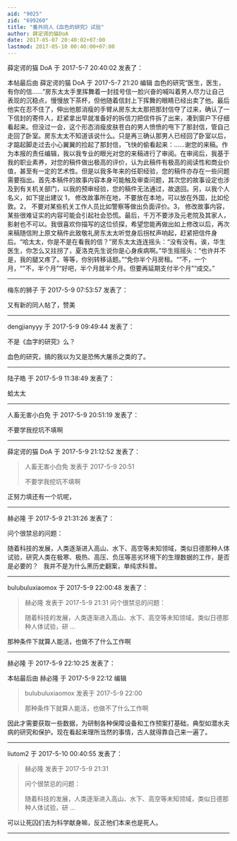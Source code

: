```yaml
---
aid: "9025"
zid: "699260"
title: "番外同人《血色的研究》试验"
author: 薛定谔的猫DoA
date: 2017-05-07 20:40:02+07:00
lastmod: 2017-05-10 00:40:00+07:00
---
```


薛定谔的猫 DoA 于 2017-5-7 20:40:02 发表了：

本帖最后由 薛定谔的猫 DoA 于 2017-5-7 21:20 编辑 血色的研究“医生，医生，有你的信……”房东太太手里挥舞着一封挂号信一脸兴奋的喊叫着男人尽力让自己表现的沉稳点，慢慢放下茶杯，但他随着信封上下挥舞的眼睛已经出卖了他。最后他实在忍不住了，伸出他那消瘦的手臂从房东太太那把那封信夺了过来，确认了一下信封的寄件人，赶紧拿出早就准备好的拆信刀把信件拆了出来，凑到窗户下仔细看起来。但没过一会，这个形态消瘦皮肤苍白的男人愤愤的甩下了那封信，管自己走回了卧室。房东太太不知道该说什么。只是再三确认那男人已经回了卧室以后，才踮起脚走过去小心翼翼的捡起了那封信，飞快的偷看起来：……谢您的来稿。作为本报的责任编辑，我以我专业的眼光对您的来稿进行了审阅。在审阅后，我基于我的职业素养，对您的稿件做出极高的评价，认为此稿件有极高的阅读性和商业价值，甚至有一定的艺术性。但是以我多年来的任职经验，您的稿件亦存在一些问题需要指出。首先本稿件的故事内容本身可能触及审查问题，其次您的故事设定也涉及到有关机关部门，以我的预审经验，您的稿件无法通过，故退回。另，以我个人名义，如下提出建议 1， 修改故事所在地，不要放在本地，可以放在外国，比如伦敦。2， 不要对某些机关工作人员比如警察等做出负面评价。3， 修改故事内容，某些很难证实的内容可能会引起社会恐慌。最后，千万不要涉及元老院及其家人，影射也不可以。我很喜欢你描写的这位侦探，希望您能再做出如上修改以后，再次来稿随信附上原文稿件此致敬礼房东太太听觉身后拐杖声响起，赶紧把信件身后。“哈太太，你是不是在看我的信？”房东太太连连摇头：“没有没有。诶，华生医生，你怎么又拄拐了，夏洛克先生说你是心身疾病啊。”华生摇摇头：“也许并不是，我的腿又疼了。等等，你别转移话题。”“免你半个月房租。“”不，一个月，“"不，半个月”“好吧，半个月就半个月。但要再延期支付半个月”“成交。”

---

梅东的狮子 于 2017-5-9 07:53:57 发表了：

又有新的同人帖了，赞美

---

dengjianyyy 于 2017-5-9 09:49:44 发表了：

不是《血字的研究》么？

血色的研究，搞的我以为又是恐怖大屠杀之类的了。

---

陆子皓 于 2017-5-9 11:38:49 发表了：

蛤太太

---

人畜无害小白免 于 2017-5-9 20:51:19 发表了：

不要学我挖坑不填啊

---

薛定谔的猫 DoA 于 2017-5-9 21:12:52 发表了：

> 人畜无害小白免 发表于 2017-5-9 20:51
>
> 不要学我挖坑不填啊

正努力填还有一个坑呢，

---

赫必隆 于 2017-5-9 21:31:26 发表了：

问个很禁忌的问题：

随着科技的发展，人类逐渐进入高山、水下、高空等未知领域，类似日德那种人体试验，研究人类在极寒、极热、高压、负压等恶劣环境下的生理数据的工作，是否是必要的？   我并不是为什么黑历史翻案，单纯求科普。

---

bulubuluxiaomox 于 2017-5-9 22:00:48 发表了：

> 赫必隆 发表于 2017-5-9 21:31 问个很禁忌的问题：
>
> 随着科技的发展，人类逐渐进入高山、水下、高空等未知领域，类似日德那种人体试验，研 ...

那种条件下就算人能活，也做不了什么工作啊

---

赫必隆 于 2017-5-9 22:10:25 发表了：

本帖最后由 赫必隆 于 2017-5-9 22:12 编辑

> bulubuluxiaomox 发表于 2017-5-9 22:00
>
> 那种条件下就算人能活，也做不了什么工作啊

因此才需要获取一些数据，为研制各种保障设备和工作预案打基础，典型如潜水夫病的研究和保护。现在看起来理所当然的事情，古人就得靠自己来一遍了。

---

liutom2 于 2017-5-10 00:40:55 发表了：

> 赫必隆 发表于 2017-5-9 21:31
>
> 问个很禁忌的问题：
>
> 随着科技的发展，人类逐渐进入高山、水下、高空等未知领域，类似日德那种人体试验，研 ...

可以让死囚们去为科学献身嘛，反正他们本来也是死人。

---
